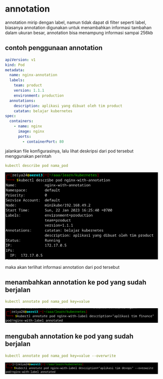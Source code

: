 # annotation

annotation mirip dengan label, namun tidak dapat di filter seperti label, biasanya annotation digunakan untuk menambahkan informasi tambahan dalam ukuran besar, annotation bisa menampung informasi sampai 256kb

## contoh penggunaan annotation

```yaml
apiVersion: v1
kind: Pod
metadata:
  name: nginx-annotation
  labels:
    team: product
    version: 1.1.1
    environment: production
  annotations:
    description: aplikasi yang dibuat oleh tim product
    catatan: belajar kubernetes
spec:
  containers:
    - name: nginx
      image: nginx
      ports:
        - containerPort: 80
```

jalankan file konfigurasinya, lalu lihat deskripsi dari pod tersebut menggunakan perintah

```yaml
kubectl describe pod nama_pod
```

![Untitled](annotation%2076be30ae495844d7b677d5ced1f00317/Untitled.png)

maka akan terlihat informasi annotation dari pod tersebut

## menambahkan annotation ke pod yang sudah berjalan

```yaml
kubectl annotate pod nama_pod key=value
```

![Untitled](annotation%2076be30ae495844d7b677d5ced1f00317/Untitled%201.png)

## mengubah annotation ke pod yang sudah berjalan

```yaml
kubectl annotate pod nama_pod key=value --overwrite
```

![Untitled](annotation%2076be30ae495844d7b677d5ced1f00317/Untitled%202.png)